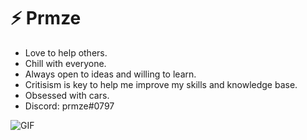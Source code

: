 # ⚡️ Prmze
- Love to help others.
- Chill with everyone.
- Always open to ideas and willing to learn.
- Critisism is key to help me improve my skills and knowledge base.
- Obsessed with cars.
- Discord: prmze#0797
<img align="center" alt="GIF" src="https://media.giphy.com/media/80Cdy9EteIuOc/giphy.gif" />
